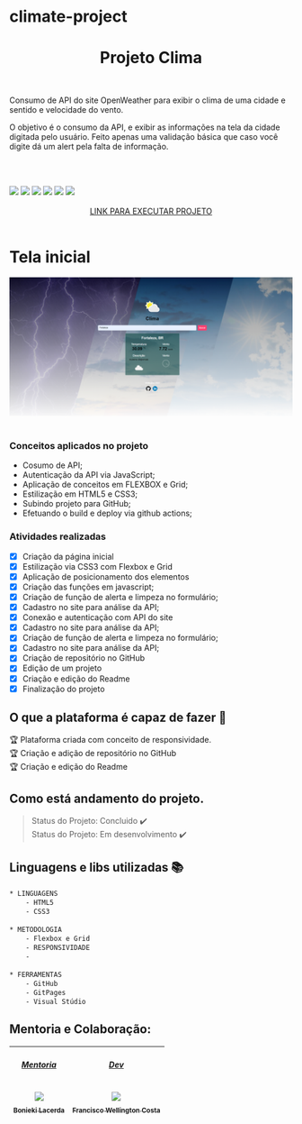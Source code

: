 # climate-project
<div align="center">
   <h1>Projeto Clima</h1>
</div></br>

Consumo de API do site OpenWeather para exibir o clima de uma cidade e sentido e velocidade do vento.

O objetivo é o consumo da API, e exibir as informações na tela da cidade digitada pelo usuário.
Feito apenas uma validação básica que caso você digite dá um alert pela falta de informação.

</br></br>

<img src="https://img.shields.io/static/v1?label=JavaScript&message=linguagem&color=orange&style=for-the-badge&logo=JAVASCRIPT"/>
<img src="https://img.shields.io/static/v1?label=HTML5&message=linguagem&color=green&style=for-the-badge&logo=HTML5"/>
<img src="https://img.shields.io/static/v1?label=css3&message=linguagem&color=blue&style=for-the-badge&logo=CSS3"/>
<img src="https://img.shields.io/static/v1?label=flexbox&message=metodologia&color=yellow&style=for-the-badge&logo=Flexbox"/>
<img src="https://img.shields.io/static/v1?label=Github&message=plataforma&color=orange&style=for-the-badge&logo=GITHUB"/>
<img src="https://img.shields.io/static/v1?label=visualstudio&message=plataforma&color=blue&style=for-the-badge&logo=VISUALSTUDIO"/>


</br>

</br>
<div align="center">
    <a href="https://wellington197.github.io/climate-project/" height="95px" width="440px">LINK PARA EXECUTAR PROJETO
    </a>
</div></br>

<h1>Tela inicial</h1>
<img src="./assets/tela1.PNG"/></br></br>

### Conceitos aplicados no projeto
- Cosumo de API;
- Autenticação da API via JavaScript;
- Aplicação de conceitos em FLEXBOX e Grid;
- Estilização em HTML5 e CSS3;
- Subindo projeto para GitHub;
- Efetuando o build e deploy via github actions;

### Atividades realizadas 
- [X] Criação da página inicial
- [X] Estilização via CSS3 com Flexbox e Grid
- [X] Aplicação de posicionamento dos elementos
- [X] Criação das funções em javascript;
- [X] Criação de função de alerta e limpeza no formulário;
- [X] Cadastro no site para análise da API;
- [X] Conexão e autenticação com API do site 
- [X] Cadastro no site para análise da API;
- [X] Criação de função de alerta e limpeza no formulário;
- [X] Cadastro no site para análise da API;
- [X] Criação de repositório no GitHub
- [X] Edição de um projeto
- [X] Criação e edição do Readme
- [X] Finalização do projeto

## O que a plataforma é capaz de fazer :checkered_flag:

:trophy: Plataforma criada com conceito de responsividade.</br>
:trophy: Criação e adição de repositório no GitHub</br>
:trophy: Criação e edição do Readme</br>


## Como está andamento do projeto.

> Status do Projeto: Concluido :heavy_check_mark:</br>
> Status do Projeto: Em desenvolvimento :heavy_check_mark:

## Linguagens e libs utilizadas :books:
    * LINGUAGENS
        - HTML5
        - CSS3

    * METODOLOGIA
        - Flexbox e Grid
        - RESPONSIVIDADE
        - 

    * FERRAMENTAS
        - GitHub
        - GitPages
        - Visual Stúdio

## Mentoria e Colaboração:

[<h5>Mentoria</h5><br><img src="https://avatars.githubusercontent.com/u/459858?v=4" width=115 > <br> <sub>Bonieki Lacerda</sub>](https://github.com/bonieky) |[<h5>Dev</h5><br><img src="https://avatars0.githubusercontent.com/u/46049384?s=400&u=5ffc9ececdad90da42baa09e1892f037e800e0db&v=4" width=115 > <br> <sub> Francisco Wellington Costa </sub>](https://github.com/wellington197) |
| :---: | :---: | 
